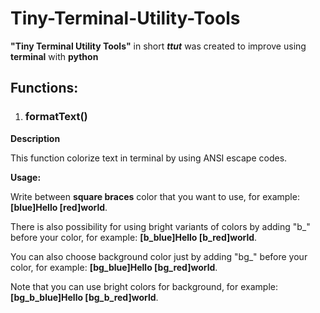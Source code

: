 # Tiny-Terminal-Utility-Tools
**"Tiny Terminal Utility Tools"** in short ***ttut*** was created to improve using **terminal** with **python**
## Functions:
1. ### formatText()
  
  **Description**
  
  This function colorize text in terminal by using ANSI escape codes.
  
  **Usage:**
  
  Write between **square braces** color that you want to use, for example: **[blue]Hello [red]world**.
  
  There is also possibility for using bright variants of colors by adding "b_" before your color, for example: **[b_blue]Hello [b_red]world**.
  
  You can also choose background color just by adding "bg_" before your color, for example: **[bg_blue]Hello [bg_red]world**.
  
  Note that you can use bright colors for background, for example: **[bg_b_blue]Hello [bg_b_red]world**.
